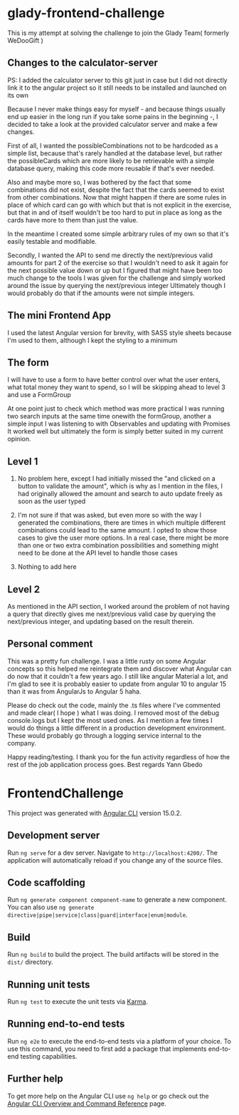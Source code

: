 # glady-frontend-challenge
This is my attempt at solving the challenge to join the Glady Team( formerly WeDooGift )

## Changes to the calculator-server
PS: I added the calculator server to this git just in case but I did not directly link it to the angular project so it still  needs to be installed and launched on its own

Because I never make things easy for myself - and because things usually end up easier in the long run if you take some pains
in the beginning -, I decided to take a look at the provided calculator server and make a few changes.

First of all, I wanted the possibleCombinations not to be hardcoded as a simple list, because that's rarely handled at
the database level, but rather the possibleCards which are more likely to be retrievable with a simple database query,
making this code more reusable if that's ever needed.

Also and maybe more so, I was bothered by the fact that some combinations did not exist, despite the fact that the cards
seemed to exist from other combinations. Now that might happen if there are some rules in place of which card can go
with which but that is not explicit in the exercise, but that in and of itself wouldn't be too hard to put in place as
long as the cards have more to them than just the value.

In the meantime I created some simple arbitrary rules of my own so that it's easily testable and modifiable.


Secondly, I wanted the API to send me directly the next/previous valid amounts for part 2 of the exercise so that 
I wouldn't need to ask it again for the next possible value down or up but I figured that might have been too much change
to the tools I was given for the challenge and simply worked around the issue by querying the next/previous integer
Ultimately though I would probably do that if the amounts were not simple integers.

## The mini Frontend App

I used the latest Angular version for brevity, with SASS style sheets because I'm used to them, although I kept the
styling to a minimum

## The form

I will have to use a form to have better control over what the user enters, what total money they want to spend, so 
I will be skipping ahead to level 3 and use a FormGroup

At one point just to check which method was more practical I was running two search inputs at the same time
onewith the formGroup, another a simple input I was listening to with Observables and updating with Promises
It worked well but ultimately the form is simply better suited in my current opinion.

## Level 1

1. No problem here, except I had initially missed the "and clicked on a button to validate the amount", which is why
as I mention in the files, I had originally allowed the amount and search to auto update freely as soon as the user typed

2. I'm not sure if that was asked, but even more so with the way I generated the combinations, there are times in which
multiple different combinations could lead to the same amount. I opted to show those cases to give the user more options.
In a real case, there might be more than one or two extra combination possibilities and something might need to be done
at the API level to handle those cases

3. Nothing to add here

## Level 2

As mentioned in the API section, I worked around the problem of not having a query that directly gives me next/previous
valid case by querying the next/previous integer, and updating based on the result therein.

## Personal comment

This was a pretty fun challenge. I was a little rusty on some Angular concepts so this helped me reintegrate them and
discover what Angular can do now that it couldn't a few years ago. I still like angular Material a lot, and I'm glad to
see it is probably easier to update from angular 10 to angular 15 than it was from AngularJs to Angular 5 haha.

Please do check out the code, mainly the .ts files where I've commented and made clear( I hope ) what I was doing.
I removed most of the debug console.logs but I kept the most used ones. As I mention a few times I would do things a
little different in a production development environment. These would probably go through a logging service internal
to the company.

Happy reading/testing. I thank you for the fun activity regardless of how the rest of the job application process goes.
Best regards
Yann Gbedo

# FrontendChallenge

This project was generated with [Angular CLI](https://github.com/angular/angular-cli) version 15.0.2.

## Development server

Run `ng serve` for a dev server. Navigate to `http://localhost:4200/`. The application will automatically reload if you change any of the source files.

## Code scaffolding

Run `ng generate component component-name` to generate a new component. You can also use `ng generate directive|pipe|service|class|guard|interface|enum|module`.

## Build

Run `ng build` to build the project. The build artifacts will be stored in the `dist/` directory.

## Running unit tests

Run `ng test` to execute the unit tests via [Karma](https://karma-runner.github.io).

## Running end-to-end tests

Run `ng e2e` to execute the end-to-end tests via a platform of your choice. To use this command, you need to first add a package that implements end-to-end testing capabilities.

## Further help

To get more help on the Angular CLI use `ng help` or go check out the [Angular CLI Overview and Command Reference](https://angular.io/cli) page.
